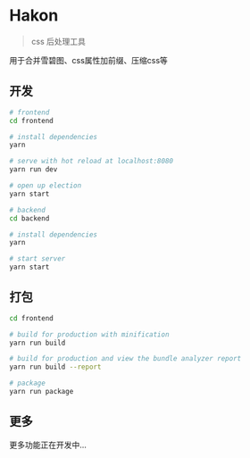 # Hakon

> css 后处理工具

用于合并雪碧图、css属性加前缀、压缩css等

## 开发

``` bash
# frontend
cd frontend

# install dependencies
yarn

# serve with hot reload at localhost:8080
yarn run dev

# open up election
yarn start

```

``` bash
# backend
cd backend

# install dependencies
yarn

# start server
yarn start
```

## 打包

``` bash
cd frontend

# build for production with minification
yarn run build

# build for production and view the bundle analyzer report
yarn run build --report

# package
yarn run package
```

## 更多

更多功能正在开发中...